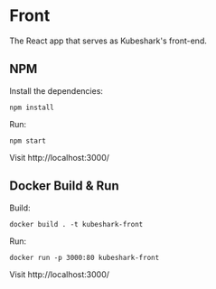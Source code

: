 # Front

The React app that serves as Kubeshark's front-end.

## NPM

Install the dependencies:

```shell
npm install
```

Run:

```shell
npm start
```

Visit http://localhost:3000/

## Docker Build & Run

Build:

```shell
docker build . -t kubeshark-front
```

Run:

```shell
docker run -p 3000:80 kubeshark-front
```

Visit http://localhost:3000/
